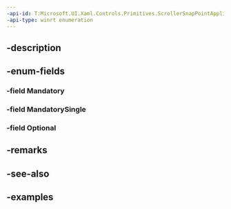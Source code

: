 ```yaml
---
-api-id: T:Microsoft.UI.Xaml.Controls.Primitives.ScrollerSnapPointApplicableRangeType
-api-type: winrt enumeration
---
```


## -description

## -enum-fields

### -field Mandatory

### -field MandatorySingle

### -field Optional

## -remarks

## -see-also

## -examples

